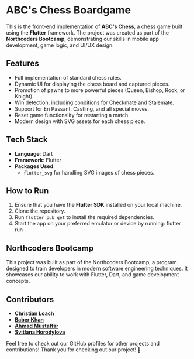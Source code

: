 # ABC's Chess Boardgame

This is the front-end implementation of **ABC's Chess**, a chess game built using the **Flutter** framework. The project was created as part of the **Northcoders Bootcamp**, demonstrating our skills in mobile app development, game logic, and UI/UX design.

## Features

- Full implementation of standard chess rules.
- Dynamic UI for displaying the chess board and captured pieces.
- Promotion of pawns to more powerful pieces (Queen, Bishop, Rook, or Knight).
- Win detection, including conditions for Checkmate and Stalemate.
- Support for En Passant, Castling, and all special moves.
- Reset game functionality for restarting a match.
- Modern design with SVG assets for each chess piece.

## Tech Stack

- **Language**: Dart
- **Framework**: Flutter
- **Packages Used**:
  - `flutter_svg` for handling SVG images of chess pieces.

## How to Run

1. Ensure that you have the **Flutter SDK** installed on your local machine.
2. Clone the repository.
3. Run `flutter pub get` to install the required dependencies.
4. Start the app on your preferred emulator or device by running:
   flutter run


## Northcoders Bootcamp

This project was built as part of the Northcoders Bootcamp, a program designed to train developers in modern software engineering techniques. It showcases our ability to work with Flutter, Dart, and game development concepts.

## Contributors

- **[Christian Loach](https://github.com/henryloach)**
- **[Baber Khan](https://github.com/baberlabs)**
- **[Ahmad Mustaffar](https://github.com/amustaffar)**
- **[Svitlana Horodylova](https://github.com/horodylova)**

Feel free to check out our GitHub profiles for other projects and contributions!
Thank you for checking out our project! 🎉
